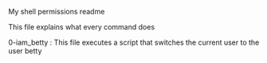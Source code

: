 My shell permissions readme

This file explains what every command does

0-iam_betty :
This file executes a script that switches the current user to the user betty
